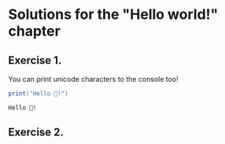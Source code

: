# Solutions for the "Hello world!" chapter

## Exercise 1.
You can print unicode characters to the console too!

```lua
print("Hello 🌙!")
```

```bash
Hello 🌙!
```

## Exercise 2.
